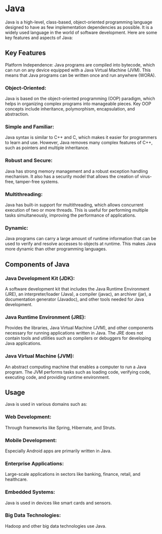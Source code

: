 # Java
Java is a high-level, class-based, object-oriented programming language designed to have as few implementation dependencies as possible. It is a widely used language in the world of software development. Here are some key features and aspects of Java:

## Key Features
Platform Independence: Java programs are compiled into bytecode, which can run on any device equipped with a Java Virtual Machine (JVM). This means that Java programs can be written once and run anywhere (WORA).

### Object-Oriented: 
Java is based on the object-oriented programming (OOP) paradigm, which helps in organizing complex programs into manageable pieces. Key OOP concepts include inheritance, polymorphism, encapsulation, and abstraction.

### Simple and Familiar: 
Java syntax is similar to C++ and C, which makes it easier for programmers to learn and use. However, Java removes many complex features of C++, such as pointers and multiple inheritance.

### Robust and Secure: 
Java has strong memory management and a robust exception handling mechanism. It also has a security model that allows the creation of virus-free, tamper-free systems.

### Multithreading:
Java has built-in support for multithreading, which allows concurrent execution of two or more threads. This is useful for performing multiple tasks simultaneously, improving the performance of applications.

### Dynamic: 
Java programs can carry a large amount of runtime information that can be used to verify and resolve accesses to objects at runtime. This makes Java more dynamic than other programming languages.

## Components of Java
### Java Development Kit (JDK): 
A software development kit that includes the Java Runtime Environment (JRE), an interpreter/loader (Java), a compiler (javac), an archiver (jar), a documentation generator (Javadoc), and other tools needed for Java development.

### Java Runtime Environment (JRE): 
Provides the libraries, Java Virtual Machine (JVM), and other components necessary for running applications written in Java. The JRE does not contain tools and utilities such as compilers or debuggers for developing Java applications.

### Java Virtual Machine (JVM): 
An abstract computing machine that enables a computer to run a Java program. The JVM performs tasks such as loading code, verifying code, executing code, and providing runtime environment.

## Usage
Java is used in various domains such as:

### Web Development: 
Through frameworks like Spring, Hibernate, and Struts.
### Mobile Development: 
Especially Android apps are primarily written in Java.
### Enterprise Applications: 
Large-scale applications in sectors like banking, finance, retail, and healthcare.
### Embedded Systems: 
Java is used in devices like smart cards and sensors.
### Big Data Technologies: 
Hadoop and other big data technologies use Java.

